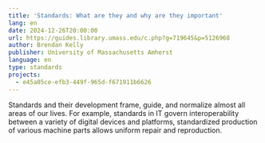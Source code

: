```yaml
---
title: 'Standards: What are they and why are they important'
lang: en
date: 2024-12-26T20:00:00
url: https://guides.library.umass.edu/c.php?g=719645&p=5126968
author: Brendan Kelly
publisher: University of Massachusetts Amherst
language: en
type: standards
projects:
  - e45a05ce-efb3-449f-965d-f671911b6626
---
```

Standards and their development frame, guide, and normalize almost all areas of our lives.  For example, standards in IT govern interoperability between a variety of digital devices and platforms, standardized production of various machine parts allows uniform repair and reproduction.
